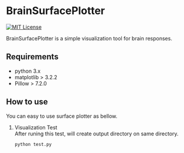 # BrainSurfacePlotter

[![MIT License](http://img.shields.io/badge/license-MIT-blue.svg?style=flat)](https://github.com/RyotaroNumata/BrainSurfacePlotter/blob/master/README.md) <br>

BrainSurfacePlotter is a simple visualization tool for brain responses.

## Requirements

- python 3.x
- matplotlib > 3.2.2
- Pillow > 7.2.0

## How to use
You can easy to use surface plotter as bellow.

1. Visualization Test \
    After runing this test, will create output directory on same directory.

    ```
    python test.py
    ```
